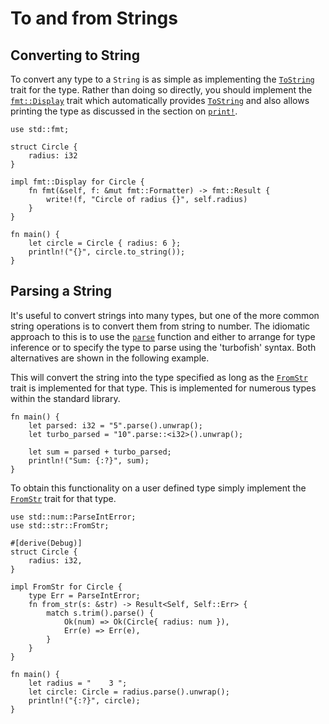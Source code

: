 # To and from Strings

## Converting to String

To convert any type to a `String` is as simple as implementing the [`ToString`]
trait for the type. Rather than doing so directly, you should implement the
[`fmt::Display`][Display] trait which automatically provides [`ToString`] and
also allows printing the type as discussed in the section on [`print!`][print].

```rust,editable
use std::fmt;

struct Circle {
    radius: i32
}

impl fmt::Display for Circle {
    fn fmt(&self, f: &mut fmt::Formatter) -> fmt::Result {
        write!(f, "Circle of radius {}", self.radius)
    }
}

fn main() {
    let circle = Circle { radius: 6 };
    println!("{}", circle.to_string());
}
```

## Parsing a String

It's useful to convert strings into many types, but one of the more common string
operations is to convert them from string to number. The idiomatic approach to
this is to use the [`parse`] function and either to arrange for type inference or
to specify the type to parse using the 'turbofish' syntax. Both alternatives are
shown in the following example.

This will convert the string into the type specified as long as the [`FromStr`]
trait is implemented for that type. This is implemented for numerous types
within the standard library.

```rust,editable
fn main() {
    let parsed: i32 = "5".parse().unwrap();
    let turbo_parsed = "10".parse::<i32>().unwrap();

    let sum = parsed + turbo_parsed;
    println!("Sum: {:?}", sum);
}
```

To obtain this functionality on a user defined type simply implement the
[`FromStr`] trait for that type.

```rust,editable
use std::num::ParseIntError;
use std::str::FromStr;

#[derive(Debug)]
struct Circle {
    radius: i32,
}

impl FromStr for Circle {
    type Err = ParseIntError;
    fn from_str(s: &str) -> Result<Self, Self::Err> {
        match s.trim().parse() {
            Ok(num) => Ok(Circle{ radius: num }),
            Err(e) => Err(e),
        }
    }
}

fn main() {
    let radius = "    3 ";
    let circle: Circle = radius.parse().unwrap();
    println!("{:?}", circle);
}
```

[`ToString`]: https://doc.rust-lang.org/std/string/trait.ToString.html
[Display]: https://doc.rust-lang.org/std/fmt/trait.Display.html
[print]: ../hello/print.md
[`parse`]: https://doc.rust-lang.org/std/primitive.str.html#method.parse
[`FromStr`]: https://doc.rust-lang.org/std/str/trait.FromStr.html
